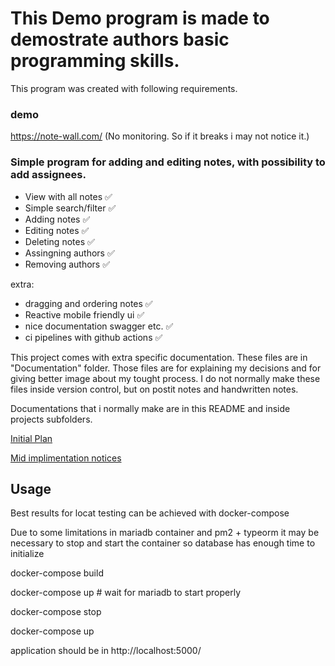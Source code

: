 # This Demo program is made to demostrate authors basic programming skills.
This program was created with following requirements.

### demo
https://note-wall.com/  (No monitoring. So if it breaks i may not notice it.)


###  Simple program for adding and editing notes, with possibility to add assignees.

 - View with all notes :white_check_mark:
 - Simple search/filter :white_check_mark:
 - Adding notes :white_check_mark:
 - Editing notes :white_check_mark:
 - Deleting notes :white_check_mark:
 - Assingning authors :white_check_mark:
 - Removing authors :white_check_mark:

extra:
 - dragging and ordering notes :white_check_mark:
 - Reactive mobile friendly ui :white_check_mark:
 - nice documentation swagger etc. :white_check_mark:
 - ci pipelines with github actions :white_check_mark:

This project comes with extra specific documentation. These files are in "Documentation" folder. Those files are for explaining my decisions and for giving better image about my tought process. I do not normally make these files inside version control, but on postit notes and handwritten notes. 

Documentations that i normally make are in this README and inside projects subfolders.


[Initial Plan](./Documentation/InitialPlan.md)

[Mid implimentation notices](./Documentation/MidImplimentation.md)



## Usage

Best results for locat testing can be achieved with docker-compose

Due to some limitations in mariadb container and pm2 + typeorm it may be necessary to 
stop and start the container so database has enough time to initialize 

docker-compose build

docker-compose up # wait for mariadb to start properly

docker-compose stop

docker-compose up

application should be in http://localhost:5000/
